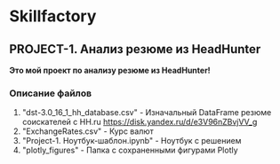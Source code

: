 # Skillfactory
## PROJECT-1. Анализ резюме из HeadHunter

**Это мой проект по анализу резюме из HeadHunter!**

### Описание файлов ###
1. "dst-3.0_16_1_hh_database.csv" - Изначальный DataFrame резюме соискателей с HH.ru
https://disk.yandex.ru/d/e3V96nZBvjVV_g
2. "ExchangeRates.csv" - Курс валют
3. "Project-1. Ноутбук-шаблон.ipynb" - Ноутбук с решением
4. "plotly_figures" - Папка с сохраненными фигурами Plotly